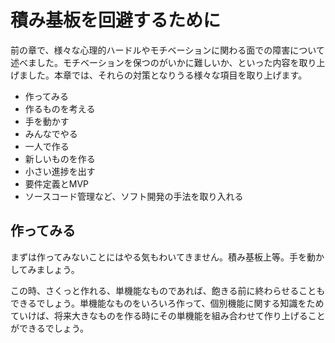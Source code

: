# 積み基板を回避するために

前の章で、様々な心理的ハードルやモチベーションに関わる面での障害について述べました。モチベーションを保つのがいかに難しいか、といった内容を取り上げました。本章では、それらの対策となりうる様々な項目を取り上げます。

* 作ってみる
* 作るものを考える
* 手を動かす
* みんなでやる
* 一人で作る
* 新しいものを作る
* 小さい進捗を出す
* 要件定義とMVP
* ソースコード管理など、ソフト開発の手法を取り入れる

## 作ってみる
まずは作ってみないことにはやる気もわいてきません。積み基板上等。手を動かしてみましょう。

この時、さくっと作れる、単機能なものであれば、飽きる前に終わらせることもできるでしょう。単機能なものをいろいろ作って、個別機能に関する知識をためていけば、将来大きなものを作る時にその単機能を組み合わせて作り上げることができるでしょう。
